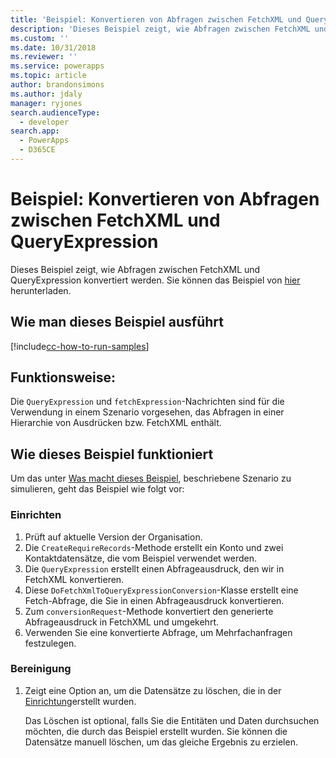 ```yaml
---
title: 'Beispiel: Konvertieren von Abfragen zwischen FetchXML und QueryExpression (Common Data Service) | Microsoft Docs'
description: 'Dieses Beispiel zeigt, wie Abfragen zwischen FetchXML und QueryExpression konvertiert werden'
ms.custom: ''
ms.date: 10/31/2018
ms.reviewer: ''
ms.service: powerapps
ms.topic: article
author: brandonsimons
ms.author: jdaly
manager: ryjones
search.audienceType:
  - developer
search.app:
  - PowerApps
  - D365CE
---
```

# <a name="sample-convert-queries-between-fetchxml-and-queryexpression"></a>Beispiel: Konvertieren von Abfragen zwischen FetchXML und QueryExpression

Dieses Beispiel zeigt, wie Abfragen zwischen FetchXML und QueryExpression konvertiert werden. Sie können das Beispiel von [hier](https://github.com/Microsoft/PowerApps-Samples/tree/master/cds/orgsvc/C%23/Convertqueriesfetchqueryexpressions) herunterladen.

## <a name="how-to-run-this-sample"></a>Wie man dieses Beispiel ausführt

[!include[cc-how-to-run-samples](../../includes/cc-how-to-run-samples.md)]

## <a name="what-this-sample-does"></a>Funktionsweise:

Die `QueryExpression` und `fetchExpression`-Nachrichten sind für die Verwendung in einem Szenario vorgesehen, das Abfragen in einer Hierarchie von Ausdrücken bzw. FetchXML enthält.

## <a name="how-this-sample-works"></a>Wie dieses Beispiel funktioniert

Um das unter [Was macht dieses Beispiel](#what-this-sample-does), beschriebene Szenario zu simulieren, geht das Beispiel wie folgt vor:

### <a name="setup"></a>Einrichten

1. Prüft auf aktuelle Version der Organisation. 
1. Die `CreateRequireRecords`-Methode erstellt ein Konto und zwei Kontaktdatensätze, die vom Beispiel verwendet werden.
1. Die `QueryExpression` erstellt einen Abfrageausdruck, den wir in FetchXML konvertieren.
1. Diese `DoFetchXmlToQueryExpressionConversion`-Klasse erstellt eine Fetch-Abfrage, die Sie in einen Abfrageausdruck konvertieren.
1. Zum `conversionRequest`-Methode konvertiert den generierte Abfrageausdruck in FetchXML und umgekehrt.
1. Verwenden Sie eine konvertierte Abfrage, um Mehrfachanfragen festzulegen. 

### <a name="clean-up"></a>Bereinigung

1. Zeigt eine Option an, um die Datensätze zu löschen, die in der [Einrichtung](#setup)erstellt wurden.

    Das Löschen ist optional, falls Sie die Entitäten und Daten durchsuchen möchten, die durch das Beispiel erstellt wurden. Sie können die Datensätze manuell löschen, um das gleiche Ergebnis zu erzielen.
